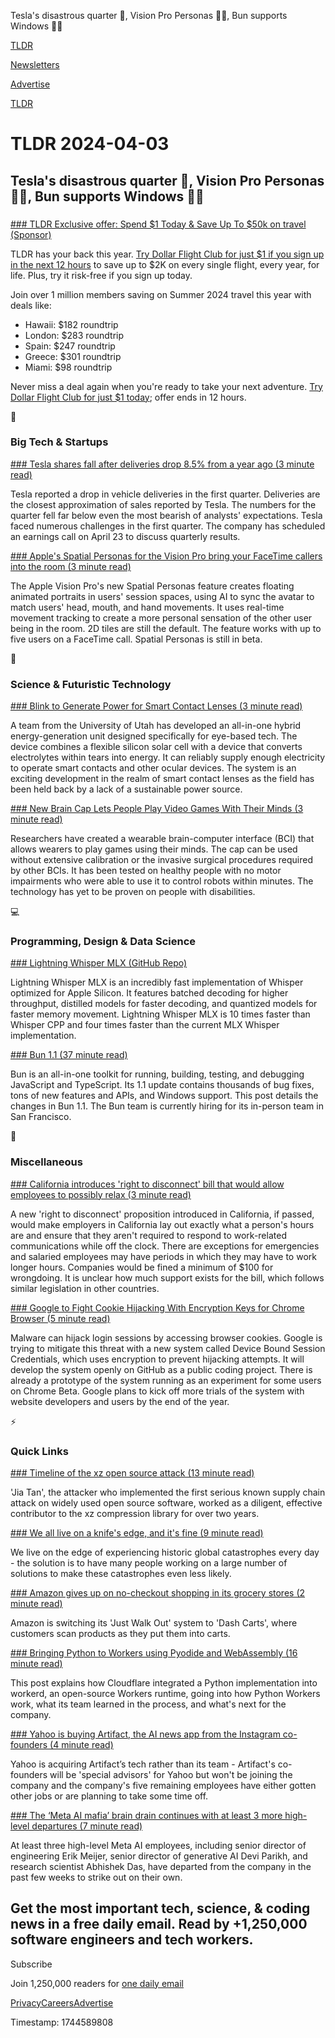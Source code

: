 Tesla's disastrous quarter 🚗, Vision Pro Personas 🧍‍♂️, Bun supports Windows 👨‍💻

[TLDR](/)

[Newsletters](/newsletters)

[Advertise](https://advertise.tldr.tech/)

[TLDR](/)

# TLDR 2024-04-03

## Tesla's disastrous quarter 🚗, Vision Pro Personas 🧍‍♂️, Bun supports Windows 👨‍💻

### 

[### TLDR Exclusive offer: Spend $1 Today & Save Up To $50k on travel (Sponsor)](https://app.dollarflightclub.com/signup/cheapflights4?utm_source=tldr)

TLDR has your back this year. [Try Dollar Flight Club for just $1 if you sign up in the next 12 hours](https://app.dollarflightclub.com/signup/cheapflights4?utm_source=tldr) to save up to $2K on every single flight, every year, for life. Plus, try it risk-free if you sign up today.

Join over 1 million members saving on Summer 2024 travel this year with deals like:

* Hawaii: $182 roundtrip
* London: $283 roundtrip
* Spain: $247 roundtrip
* Greece: $301 roundtrip
* Miami: $98 roundtrip

Never miss a deal again when you're ready to take your next adventure. [Try Dollar Flight Club for just $1 today](https://app.dollarflightclub.com/signup/cheapflights4?utm_source=tldr); offer ends in 12 hours.

📱

### Big Tech & Startups

[### Tesla shares fall after deliveries drop 8.5% from a year ago (3 minute read)](https://www.cnbc.com/2024/04/02/tesla-tsla-q1-2024-vehicle-delivery-and-production-numbers.html?utm_source=tldrnewsletter)

Tesla reported a drop in vehicle deliveries in the first quarter. Deliveries are the closest approximation of sales reported by Tesla. The numbers for the quarter fell far below even the most bearish of analysts' expectations. Tesla faced numerous challenges in the first quarter. The company has scheduled an earnings call on April 23 to discuss quarterly results.

[### Apple's Spatial Personas for the Vision Pro bring your FaceTime callers into the room (3 minute read)](https://www.techspot.com/news/102479-apple-spatial-personas-apple-vision-pro-bring-facetime.html?utm_source=tldrnewsletter)

The Apple Vision Pro's new Spatial Personas feature creates floating animated portraits in users' session spaces, using AI to sync the avatar to match users' head, mouth, and hand movements. It uses real-time movement tracking to create a more personal sensation of the other user being in the room. 2D tiles are still the default. The feature works with up to five users on a FaceTime call. Spatial Personas is still in beta.

🚀

### Science & Futuristic Technology

[### Blink to Generate Power for Smart Contact Lenses (3 minute read)](https://spectrum.ieee.org/power-smart-contact-lenses?utm_source=tldrnewsletter)

A team from the University of Utah has developed an all-in-one hybrid energy-generation unit designed specifically for eye-based tech. The device combines a flexible silicon solar cell with a device that converts electrolytes within tears into energy. It can reliably supply enough electricity to operate smart contacts and other ocular devices. The system is an exciting development in the realm of smart contact lenses as the field has been held back by a lack of a sustainable power source.

[### New Brain Cap Lets People Play Video Games With Their Minds (3 minute read)](https://futurism.com/neoscope/cap-play-video-games-with-mind?utm_source=tldrnewsletter)

Researchers have created a wearable brain-computer interface (BCI) that allows wearers to play games using their minds. The cap can be used without extensive calibration or the invasive surgical procedures required by other BCIs. It has been tested on healthy people with no motor impairments who were able to use it to control robots within minutes. The technology has yet to be proven on people with disabilities.

💻

### Programming, Design & Data Science

[### Lightning Whisper MLX (GitHub Repo)](https://github.com/mustafaaljadery/lightning-whisper-mlx?utm_source=tldrnewsletter)

Lightning Whisper MLX is an incredibly fast implementation of Whisper optimized for Apple Silicon. It features batched decoding for higher throughput, distilled models for faster decoding, and quantized models for faster memory movement. Lightning Whisper MLX is 10 times faster than Whisper CPP and four times faster than the current MLX Whisper implementation.

[### Bun 1.1 (37 minute read)](https://bun.sh/blog/bun-v1.1?utm_source=tldrnewsletter)

Bun is an all-in-one toolkit for running, building, testing, and debugging JavaScript and TypeScript. Its 1.1 update contains thousands of bug fixes, tons of new features and APIs, and Windows support. This post details the changes in Bun 1.1. The Bun team is currently hiring for its in-person team in San Francisco.

🎁

### Miscellaneous

[### California introduces 'right to disconnect' bill that would allow employees to possibly relax (3 minute read)](https://www.engadget.com/california-introduces-right-to-disconnect-bill-that-would-allow-employees-to-possibly-relax-151705072.html?utm_source=tldrnewsletter)

A new 'right to disconnect' proposition introduced in California, if passed, would make employers in California lay out exactly what a person's hours are and ensure that they aren't required to respond to work-related communications while off the clock. There are exceptions for emergencies and salaried employees may have periods in which they may have to work longer hours. Companies would be fined a minimum of $100 for wrongdoing. It is unclear how much support exists for the bill, which follows similar legislation in other countries.

[### Google to Fight Cookie Hijacking With Encryption Keys for Chrome Browser (5 minute read)](https://www.pcmag.com/news/google-to-fight-cookie-hijacking-with-encryption-keys-for-chrome-browser?utm_source=tldrnewsletter)

Malware can hijack login sessions by accessing browser cookies. Google is trying to mitigate this threat with a new system called Device Bound Session Credentials, which uses encryption to prevent hijacking attempts. It will develop the system openly on GitHub as a public coding project. There is already a prototype of the system running as an experiment for some users on Chrome Beta. Google plans to kick off more trials of the system with website developers and users by the end of the year.

⚡

### Quick Links

[### Timeline of the xz open source attack (13 minute read)](https://research.swtch.com/xz-timeline?utm_source=tldrnewsletter)

'Jia Tan', the attacker who implemented the first serious known supply chain attack on widely used open source software, worked as a diligent, effective contributor to the xz compression library for over two years.

[### We all live on a knife's edge, and it's fine (9 minute read)](https://www.strangeloopcanon.com/p/we-all-live-on-a-knifes-edge-and?utm_source=tldrnewsletter)

We live on the edge of experiencing historic global catastrophes every day - the solution is to have many people working on a large number of solutions to make these catastrophes even less likely.

[### Amazon gives up on no-checkout shopping in its grocery stores (2 minute read)](https://www.theverge.com/2024/4/2/24119199/amazon-just-walk-out-cashierless-checkout-ending-dash-carts?utm_source=tldrnewsletter)

Amazon is switching its 'Just Walk Out' system to 'Dash Carts', where customers scan products as they put them into carts.

[### Bringing Python to Workers using Pyodide and WebAssembly (16 minute read)](https://blog.cloudflare.com/python-workers?utm_source=tldrnewsletter)

This post explains how Cloudflare integrated a Python implementation into workerd, an open-source Workers runtime, going into how Python Workers work, what its team learned in the process, and what's next for the company.

[### Yahoo is buying Artifact, the AI news app from the Instagram co-founders (4 minute read)](https://www.theverge.com/2024/4/2/24118436/yahoo-news-artifact-acquisition?utm_source=tldrnewsletter)

Yahoo is acquiring Artifact’s tech rather than its team - Artifact's co-founders will be 'special advisors' for Yahoo but won't be joining the company and the company's five remaining employees have either gotten other jobs or are planning to take some time off.

[### The ‘Meta AI mafia’ brain drain continues with at least 3 more high-level departures (7 minute read)](https://finance.yahoo.com/news/meta-ai-mafia-brain-drain-173610878.html?utm_source=tldrnewsletter)

At least three high-level Meta AI employees, including senior director of engineering Erik Meijer, senior director of generative AI Devi Parikh, and research scientist Abhishek Das, have departed from the company in the past few weeks to strike out on their own.

## Get the most important tech, science, & coding news in a free daily email. Read by +1,250,000 software engineers and tech workers.

Subscribe

Join 1,250,000 readers for [one daily email](/api/latest/tech)

[Privacy](/privacy)[Careers](https://jobs.ashbyhq.com/tldr.tech)[Advertise](/tech/advertise)

Timestamp: 1744589808